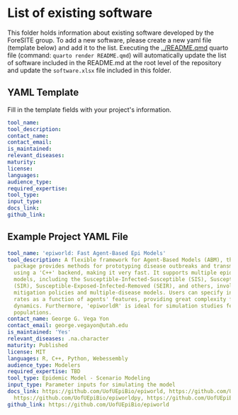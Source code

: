 # List of existing software

This folder holds information about existing software developed by the ForeSITE group. To add a new software, please create a new yaml file (template below) and add it to the list. Executing the [../README.qmd](../README.qmd) quarto file (command: `quarto render README.qmd`) will automatically update the list of software included in the README.md at the root level of the repository and update the `software.xlsx` file included in this folder.

## YAML Template
Fill in the template fields with your project's information.
```yaml
tool_name: 
tool_description:
contact_name:
contact_email:
is_maintained:
relevant_diseases:
maturity: 
license: 
languages:
audience_type:
required_expertise:
tool_type:
input_type:
docs_link:
github_link:
```

## Example Project YAML File 
```yaml
tool_name: 'epiworld: Fast Agent-Based Epi Models'
tool_description: A flexible framework for Agent-Based Models (ABM), the 'epiworldR'
  package provides methods for prototyping disease outbreaks and transmission models
  using a 'C++' backend, making it very fast. It supports multiple epidemiological
  models, including the Susceptible-Infected-Susceptible (SIS), Susceptible-Infected-Removed
  (SIR), Susceptible-Exposed-Infected-Removed (SEIR), and others, involving arbitrary
  mitigation policies and multiple-disease models. Users can specify infectiousness/susceptibility
  rates as a function of agents' features, providing great complexity for the model
  dynamics. Furthermore, 'epiworldR' is ideal for simulation studies featuring large
  populations.
contact_name: George G. Vega Yon
contact_email: george.vegayon@utah.edu
is_maintained: 'Yes'
relevant_diseases: .na.character
maturity: Published
license: MIT
languages: R, C++, Python, Webessembly
audience_type: Modelers
required_expertise: TBD
tool_type: Epidemic Model - Scenario Modeling
input_type: Parameter inputs for simulating the model
docs_link: https://github.com/UofUEpiBio/epiworld, https://github.com/UofUEpiBio/epiworldR/,
  https://github.com/UofUEpiBio/epiworldpy, https://github.com/UofUEpiBio/epiworldRShiny
github_link: https://github.com/UofUEpiBio/epiworld
```

